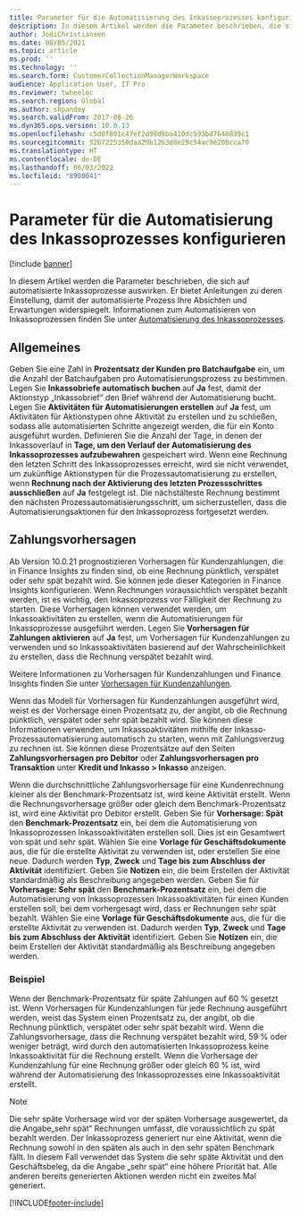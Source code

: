 ```yaml
---
title: Parameter für die Automatisierung des Inkassoprozesses konfigurieren
description: In diesem Artikel werden die Parameter beschrieben, die sich auf automatisierte Inkassoprozesse auswirken. Er bietet Anleitungen zu deren Einstellung, damit der automatisierte Prozess Ihre Absichten und Erwartungen widerspiegelt.
author: JodiChristiansen
ms.date: 08/05/2021
ms.topic: article
ms.prod: ''
ms.technology: ''
ms.search.form: CustomerCollectionManagerWorkspace
audience: Application User, IT Pro
ms.reviewer: twheeloc
ms.search.region: Global
ms.author: shpandey
ms.search.validFrom: 2017-08-26
ms.dyn365.ops.version: 10.0.13
ms.openlocfilehash: c5d0f801c47ef2d98d8ba410dc593bd7640839c1
ms.sourcegitcommit: 52b7225350daa29b1263d8e29c54ac9e20bcca70
ms.translationtype: HT
ms.contentlocale: de-DE
ms.lasthandoff: 06/03/2022
ms.locfileid: "8900041"
---
```

# <a name="configure-parameters-for-collection-process-automation"></a>Parameter für die Automatisierung des Inkassoprozesses konfigurieren

[!include [banner](../includes/banner.md)]

In diesem Artikel werden die Parameter beschrieben, die sich auf automatisierte Inkassoprozesse auswirken. Er bietet Anleitungen zu deren Einstellung, damit der automatisierte Prozess Ihre Absichten und Erwartungen widerspiegelt. Informationen zum Automatisieren von Inkassoprozessen finden Sie unter [Automatisierung des Inkassoprozesses](collections-process-automate.md).

## <a name="general"></a>Allgemeines
Geben Sie eine Zahl in **Prozentsatz der Kunden pro Batchaufgabe** ein, um die Anzahl der Batchaufgaben pro Automatisierungsprozess zu bestimmen. Legen Sie **Inkassobriefe automatisch buchen** auf **Ja** fest, damit der Aktionstyp „Inkassobrief“ den Brief während der Automatisierung bucht. Legen Sie **Aktivitäten für Automatisierungen erstellen** auf **Ja** fest, um Aktivitäten für Aktionstypen ohne Aktivität zu erstellen und zu schließen, sodass alle automatisierten Schritte angezeigt werden, die für ein Konto ausgeführt wurden. Definieren Sie die Anzahl der Tage, in denen der Inkassoverlauf in **Tage, um den Verlauf der Automatisierung des Inkassoprozesses aufzubewahren** gespeichert wird. Wenn eine Rechnung den letzten Schritt des Inkassoprozesses erreicht, wird sie nicht verwendet, um zukünftige Aktionstypen für die Prozessautomatisierung zu erstellen, wenn **Rechnung nach der Aktivierung des letzten Prozessschrittes ausschließen** auf **Ja** festgelegt ist. Die nächstälteste Rechnung bestimmt den nächsten Prozessautomatisierungsschritt, um sicherzustellen, dass die Automatisierungsaktionen für den Inkassoprozess fortgesetzt werden. 

## <a name="payment-predictions"></a>Zahlungsvorhersagen
Ab Version 10.0.21 prognostizieren Vorhersagen für Kundenzahlungen, die in Finance Insights zu finden sind, ob eine Rechnung pünktlich, verspätet oder sehr spät bezahlt wird. Sie können jede dieser Kategorien in Finance Insights konfigurieren. Wenn Rechnungen voraussichtlich verspätet bezahlt werden, ist es wichtig, den Inkassoprozess vor Fälligkeit der Rechnung zu starten. Diese Vorhersagen können verwendet werden, um Inkassoaktivitäten zu erstellen, wenn die Automatisierungen für Inkassoprozesse ausgeführt werden. Legen Sie **Vorhersagen für Zahlungen aktivieren** auf **Ja** fest, um Vorhersagen für Kundenzahlungen zu verwenden und so Inkassoaktivitäten basierend auf der Wahrscheinlichkeit zu erstellen, dass die Rechnung verspätet bezahlt wird. 

Weitere Informationen zu Vorhersagen für Kundenzahlungen und Finance Insights finden Sie unter [Vorhersagen für Kundenzahlungen](payment-insights-overview.md).

Wenn das Modell für Vorhersagen für Kundenzahlungen ausgeführt wird, weist es der Vorhersage einen Prozentsatz zu, der angibt, ob die Rechnung pünktlich, verspätet oder sehr spät bezahlt wird. Sie können diese Informationen verwenden, um Inkassoaktivitäten mithilfe der Inkasso-Prozessautomatisierung automatisch zu starten, wenn mit Zahlungsverzug zu rechnen ist. Sie können diese Prozentsätze auf den Seiten **Zahlungsvorhersagen pro Debitor** oder **Zahlungsvorhersagen pro Transaktion** unter **Kredit und Inkasso > Inkasso** anzeigen. 

Wenn die durchschnittliche Zahlungsvorhersage für eine Kundenrechnung kleiner als der Benchmark-Prozentsatz ist, wird keine Aktivität erstellt. Wenn die Rechnungsvorhersage größer oder gleich dem Benchmark-Prozentsatz ist, wird eine Aktivität pro Debitor erstellt. Geben Sie für **Vorhersage: Spät** den **Benchmark-Prozentsatz** ein, bei dem die Automatisierung von Inkassoprozessen Inkassoaktivitäten erstellen soll. Dies ist ein Gesamtwert von spät und sehr spät. Wählen Sie eine **Vorlage für Geschäftsdokumente** aus, die für die erstellte Aktivität zu verwenden ist, oder erstellen Sie eine neue. Dadurch werden **Typ**, **Zweck** und **Tage bis zum Abschluss der Aktivität** identifiziert. Geben Sie **Notizen** ein, die beim Erstellen der Aktivität standardmäßig als Beschreibung angegeben werden. Geben Sie für **Vorhersage: Sehr spät** den **Benchmark-Prozentsatz** ein, bei dem die Automatisierung von Inkassoprozessen Inkassoaktivitäten für einen Kunden erstellen soll, bei dem vorhergesagt wird, dass er Rechnungen sehr spät bezahlt. Wählen Sie eine **Vorlage für Geschäftsdokumente** aus, die für die erstellte Aktivität zu verwenden ist. Dadurch werden **Typ**, **Zweck** und **Tage bis zum Abschluss der Aktivität** identifiziert. Geben Sie **Notizen** ein, die beim Erstellen der Aktivität standardmäßig als Beschreibung angegeben werden. 

### <a name="example"></a>Beispiel
Wenn der Benchmark-Prozentsatz für späte Zahlungen auf 60 % gesetzt ist. Wenn Vorhersagen für Kundenzahlungen für jede Rechnung ausgeführt werden, weist das System einen Prozentsatz zu, der angibt, ob die Rechnung pünktlich, verspätet oder sehr spät bezahlt wird. Wenn die Zahlungsvorhersage, dass die Rechnung verspätet bezahlt wird, 59 % oder weniger beträgt, wird durch den automatisierten Inkassoprozess keine Inkassoaktivität für die Rechnung erstellt. Wenn die Vorhersage der Kundenzahlung für eine Rechnung größer oder gleich 60 % ist, wird während der Automatisierung des Inkassoprozesses eine Inkassoaktivität erstellt. 

> [!NOTE]
> Die sehr späte Vorhersage wird vor der späten Vorhersage ausgewertet, da die Angabe„sehr spät“ Rechnungen umfasst, die voraussichtlich zu spät bezahlt werden. Der Inkassoprozess generiert nur eine Aktivität, wenn die Rechnung sowohl in den späten als auch in den sehr späten Benchmark fällt. In diesem Fall verwendet das System die sehr späte Aktivität und den Geschäftsbeleg, da die Angabe „sehr spät“ eine höhere Priorität hat. Alle anderen bereits generierten Aktionen werden nicht ein zweites Mal generiert.

[!INCLUDE[footer-include](../../includes/footer-banner.md)]
